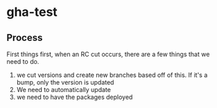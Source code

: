 # gha-test

## Process

First things first, when an RC cut occurs, there are a few things that we need to do.

1. we cut versions and create new branches based off of this. If it's a bump, only the version is updated
2. We need to automatically update
2. we need to have the packages deployed